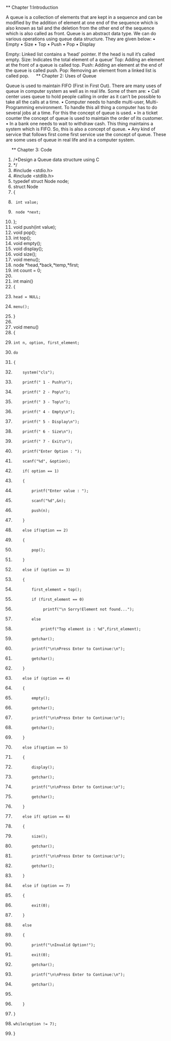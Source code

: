 
** Chapter 1:Introduction

A queue is a collection of elements that are kept in a sequence and can be modified by the addition of element at one end of the sequence which is also known as tail and the deletion from the other end of the sequence which is also called as front. Queue is an abstract data type.
We can do various operations using queue data structure. They are given below:
•	Empty
•	Size
•	Top
•	Push
•	Pop
•	Display

Empty: Linked list contains a ‘head’ pointer. If the head is null it’s called empty.
Size: Indicates the total element of a queue’
Top: Adding an element at the front of a queue is called top.
Push: Adding an element at the end of the queue is called push.
Pop: Removing an element from a linked list is called pop.
 
** Chapter 2: Uses of Queue

Queue is used to maintain FIFO (First in First Out). There are many uses of queue in computer system as well as in real life. Some of them are:
•	Call center uses queue to hold people calling in order as it can’t be possible to take all the calls at a time.
•	Computer needs to handle multi-user, Multi-Programming environment. To handle this all thing a computer has to do several jobs at a time. For this the concept of queue is used.
•	In a ticket counter the concept of queue is used to maintain the order of its customer.
•	In a bank one needs to wait to withdraw cash. This thing maintains a system which is FIFO. So, this is also a concept of queue.
•	Any kind of service that follows first come first service use the concept of queue.
These are some uses of queue in real life and in a computer system. 





 
** Chapter 3: Code

1.	/*Design a Queue data structure using C 
2.	*/  
3.	#include <stdio.h>  
4.	#include <stdlib.h>  
5.	typedef struct Node node;  
6.	struct Node  
7.	{  
8.	    int value;  
9.	    node *next;  
10.	};  
11.	void push(int value);  
12.	void pop();  
13.	int top();  
14.	void empty();  
15.	void display();  
16.	void size();  
17.	void menu();  
18.	node *head,*back,*temp,*first;  
19.	int count = 0;  
20.	  
21.	int main()  
22.	{  
23.	    head = NULL;  
24.	    menu();  
25.	}  
26.	  
27.	void menu()  
28.	{  
29.	    int n, option, first_element;  
30.	    do  
31.	    {  
32.	        system("cls");  
33.	        printf(" 1 - Push\n");  
34.	        printf(" 2 - Pop\n");  
35.	        printf(" 3 - Top\n");  
36.	        printf(" 4 - Empty\n");  
37.	        printf(" 5 - Display\n");  
38.	        printf(" 6 - Size\n");  
39.	        printf(" 7 - Exit\n");  
40.	        printf("Enter Option : ");  
41.	        scanf("%d", &option);  
42.	        if( option == 1)  
43.	        {  
44.	            printf("Enter value : ");  
45.	            scanf("%d",&n);  
46.	            push(n);  
47.	        }  
48.	        else if(option == 2)  
49.	        {  
50.	            pop();  
51.	        }  
52.	        else if (option == 3)  
53.	        {  
54.	            first_element = top();  
55.	            if (first_element == 0)  
56.	                 printf("\n Sorry!Element not found...");  
57.	            else  
58.	                printf("Top element is : %d",first_element);  
59.	            getchar();  
60.	            printf("\n\nPress Enter to Continue:\n");  
61.	            getchar();  
62.	        }  
63.	        else if (option == 4)  
64.	        {  
65.	            empty();  
66.	            getchar();  
67.	            printf("\n\nPress Enter to Continue:\n");  
68.	            getchar();  
69.	        }  
70.	        else if(option == 5)  
71.	        {  
72.	            display();  
73.	            getchar();  
74.	            printf("\n\nPress Enter to Continue:\n");  
75.	            getchar();  
76.	        }  
77.	        else if( option == 6)  
78.	        {  
79.	            size();  
80.	            getchar();  
81.	            printf("\n\nPress Enter to Continue:\n");  
82.	            getchar();  
83.	        }  
84.	        else if (option == 7)  
85.	        {  
86.	            exit(0);  
87.	        }  
88.	        else  
89.	        {  
90.	            printf("\nInvalid Option!");  
91.	            exit(0);  
92.	            getchar();  
93.	            printf("\n\nPress Enter to Continue:\n");  
94.	            getchar();  
95.	  
96.	        }  
97.	    }  
98.	    while(option != 7);  
99.	}  



